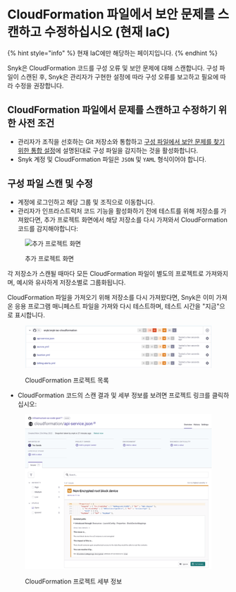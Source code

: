 # CloudFormation 파일에서 보안 문제를 스캔하고 수정하십시오 (현재 IaC)

{% hint style="info" %}
현재 IaC에만 해당하는 페이지입니다.
{% endhint %}

Snyk은 CloudFormation 코드를 구성 오류 및 보안 문제에 대해 스캔합니다. 구성 파일이 스캔된 후, Snyk은 관리자가 구현한 설정에 따라 구성 오류를 보고하고 필요에 따라 수정을 권장합니다.

## **CloudFormation 파일에서 문제를 스캔하고 수정하기 위한 사전 조건**

* 관리자가 조직을 선호하는 Git 저장소와 통합하고 [구성 파일에서 보안 문제를 찾기 위한 통합 설정](configure-your-integration-to-find-security-issues-in-your-cloudformation-files-current-iac.md)에 설명된대로 구성 파일을 감지하는 것을 활성화합니다.
* Snyk 계정 및 CloudFormation 파일은 `JSON` 및 `YAML` 형식이어야 합니다.

## 구성 파일 스캔 및 수정

* 계정에 로그인하고 해당 그룹 및 조직으로 이동합니다.
* 관리자가 인프라스트럭처 코드 기능을 활성화하기 전에 테스트를 위해 저장소를 가져왔다면, 추가 프로젝트 화면에서 해당 저장소를 다시 가져와서 CloudFormation 코드를 감지해야합니다:

<figure><img src="../../../../.gitbook/assets/screenshot_2020-07-09_at_12.44.03 (1) (1) (3) (3) (2) (1) (1) (1) (1) (1) (1) (1) (1) (1) (1) (1) (1) (1) (1) (1) (1) (1) (1) (1) (1) (1) (1) (1) (1) (1) (1) (1) (1) (1) (1) (1) (1) (1) (1) (1) (1) (1) (1) (1) (1) (1) (1) (1) (1) (1)  (13).png" alt="추가 프로젝트 화면"><figcaption><p>추가 프로젝트 화면</p></figcaption></figure>

각 저장소가 스캔될 때마다 모든 CloudFormation 파일이 별도의 프로젝트로 가져와지며, 예시와 유사하게 저장소별로 그룹화됩니다.

CloudFormation 파일을 가져오기 위해 저장소를 다시 가져왔다면, Snyk은 이미 가져온 응용 프로그램 매니페스트 파일을 가져와 다시 테스트하며, 테스트 시간을 "지금"으로 표시합니다.

<figure><img src="../../../../.gitbook/assets/image (231) (1).png" alt="CloudFormation 프로젝트 목록"><figcaption><p>CloudFormation 프로젝트 목록</p></figcaption></figure>

* CloudFormation 코드의 스캔 결과 및 세부 정보를 보려면 프로젝트 링크를 클릭하십시오:

<figure><img src="../../../../.gitbook/assets/image (139) (1) (1) (1) (2) (1) (1) (1) (1) (1) (1) (1) (1) (1) (1) (2) (3).png" alt="CloudFormation 프로젝트 세부 정보"><figcaption><p>CloudFormation 프로젝트 세부 정보</p></figcaption></figure>